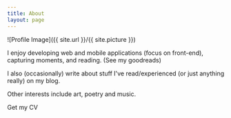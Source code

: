 ```yaml
---
title: About
layout: page
---
```

<style>
a:link {
    text-decoration: none;
}

a:visited {
    text-decoration: none;
}

a:hover {
    text-decoration: none;
}

a:active {
    text-decoration: none;
}
</style>
![Profile Image]({{ site.url }}/{{ site.picture }})

I enjoy developing web and mobile applications (focus on front-end), <a href="https://500px.com/wangonya" target="_blank" class="evidence">capturing moments,</a> 
and reading. <a href="https://www.goodreads.com/review/list/85584300-kinyanjui-wangonya" class="evidence" target="_blank">(See my goodreads)</a>

I also (occasionally) write about stuff I've read/experienced (or just anything really) on my <a href="/blog" class="evidence">blog</a>.

Other interests include art, poetry and music.

<a href="https://drive.google.com/file/d/1E8-w9lOBE8Ef4mACMdcHb0XUFuHT3JKa/view?usp=sharing" target="_blank" class="evidence">Get my CV</a>
